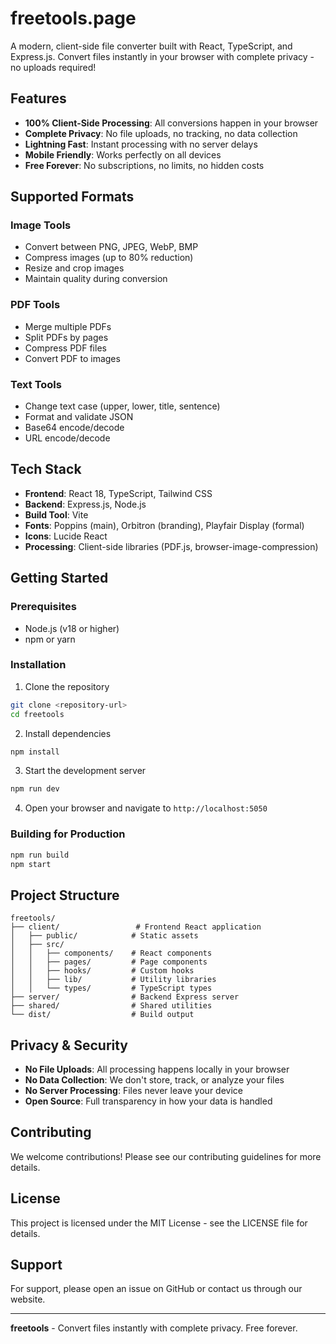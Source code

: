 # freetools.page

A modern, client-side file converter built with React, TypeScript, and Express.js. Convert files instantly in your browser with complete privacy - no uploads required!

## Features

- **100% Client-Side Processing**: All conversions happen in your browser
- **Complete Privacy**: No file uploads, no tracking, no data collection
- **Lightning Fast**: Instant processing with no server delays
- **Mobile Friendly**: Works perfectly on all devices
- **Free Forever**: No subscriptions, no limits, no hidden costs

## Supported Formats

### Image Tools
- Convert between PNG, JPEG, WebP, BMP
- Compress images (up to 80% reduction)
- Resize and crop images
- Maintain quality during conversion

### PDF Tools
- Merge multiple PDFs
- Split PDFs by pages
- Compress PDF files
- Convert PDF to images

### Text Tools
- Change text case (upper, lower, title, sentence)
- Format and validate JSON
- Base64 encode/decode
- URL encode/decode

## Tech Stack

- **Frontend**: React 18, TypeScript, Tailwind CSS
- **Backend**: Express.js, Node.js
- **Build Tool**: Vite
- **Fonts**: Poppins (main), Orbitron (branding), Playfair Display (formal)
- **Icons**: Lucide React
- **Processing**: Client-side libraries (PDF.js, browser-image-compression)

## Getting Started

### Prerequisites
- Node.js (v18 or higher)
- npm or yarn

### Installation

1. Clone the repository
```bash
git clone <repository-url>
cd freetools
```

2. Install dependencies
```bash
npm install
```

3. Start the development server
```bash
npm run dev
```

4. Open your browser and navigate to `http://localhost:5050`

### Building for Production

```bash
npm run build
npm start
```

## Project Structure

```
freetools/
├── client/                 # Frontend React application
│   ├── public/            # Static assets
│   ├── src/
│   │   ├── components/    # React components
│   │   ├── pages/         # Page components
│   │   ├── hooks/         # Custom hooks
│   │   ├── lib/           # Utility libraries
│   │   └── types/         # TypeScript types
├── server/                # Backend Express server
├── shared/                # Shared utilities
└── dist/                  # Build output
```

## Privacy & Security

- **No File Uploads**: All processing happens locally in your browser
- **No Data Collection**: We don't store, track, or analyze your files
- **No Server Processing**: Files never leave your device
- **Open Source**: Full transparency in how your data is handled

## Contributing

We welcome contributions! Please see our contributing guidelines for more details.

## License

This project is licensed under the MIT License - see the LICENSE file for details.

## Support

For support, please open an issue on GitHub or contact us through our website.

---

**freetools** - Convert files instantly with complete privacy. Free forever.
